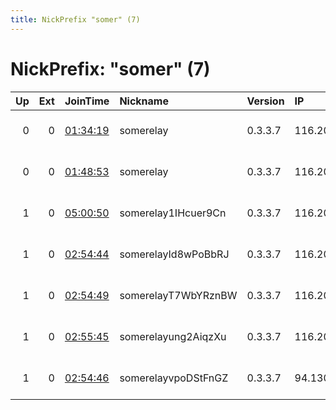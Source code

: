 ```yaml
---
title: NickPrefix "somer" (7)
---
```


# NickPrefix: "somer" (7)

|   Up |   Ext | JoinTime                                                                                            | Nickname            | Version   | IP             | AS                  | CC   |   ORp |   Dirp | OS    | Contact             |   eFamMembers |
|-----:|------:|:----------------------------------------------------------------------------------------------------|:--------------------|:----------|:---------------|:--------------------|:-----|------:|-------:|:------|:--------------------|--------------:|
|    0 |     0 | [01:34:19](https://metrics.torproject.org/rs.html#details/24C3BC672621D6FCB7923DE031738B23EE0C1819) | somerelay           | 0.3.3.7   | 116.203.57.161 | Hetzner Online GmbH | de   |  9001 |   9030 | Linux | no.spam@example.com |             1 |
|    0 |     0 | [01:48:53](https://metrics.torproject.org/rs.html#details/CBDCA8B16E2D4111A6618BAB3F114C358B8E35DB) | somerelay           | 0.3.3.7   | 116.203.57.161 | Hetzner Online GmbH | de   |  9001 |   9030 | Linux | no.spam@example.com |             1 |
|    1 |     0 | [05:00:50](https://metrics.torproject.org/rs.html#details/CA307A53194D6DE8B033226C541654117AFCF5F2) | somerelay1IHcuer9Cn | 0.3.3.7   | 116.203.57.161 | Hetzner Online GmbH | de   |  9001 |   9030 | Linux | no.spam@example.com |             1 |
|    1 |     0 | [02:54:44](https://metrics.torproject.org/rs.html#details/F9578C192A76062C2B49F938A53291AA5CE3CFBF) | somerelayId8wPoBbRJ | 0.3.3.7   | 116.203.57.160 | Hetzner Online GmbH | de   |  9001 |   9030 | Linux | no.spam@example.com |             1 |
|    1 |     0 | [02:54:49](https://metrics.torproject.org/rs.html#details/CFDF026F3FC52BF347A395A1224D70D9ACBEF9C5) | somerelayT7WbYRznBW | 0.3.3.7   | 116.203.59.81  | Hetzner Online GmbH | de   |  9001 |   9030 | Linux | no.spam@example.com |             1 |
|    1 |     0 | [02:55:45](https://metrics.torproject.org/rs.html#details/97F47C07A3DEA4C1A885C2C15008592635DA54B6) | somerelayung2AiqzXu | 0.3.3.7   | 116.203.66.45  | Hetzner Online GmbH | de   |  9001 |   9030 | Linux | no.spam@example.com |             1 |
|    1 |     0 | [02:54:46](https://metrics.torproject.org/rs.html#details/5CD0F83B59229F86419757FE54CFF6EE859EA0ED) | somerelayvpoDStFnGZ | 0.3.3.7   | 94.130.184.189 | Hetzner Online GmbH | de   |  9001 |   9030 | Linux | no.spam@example.com |             1 |
